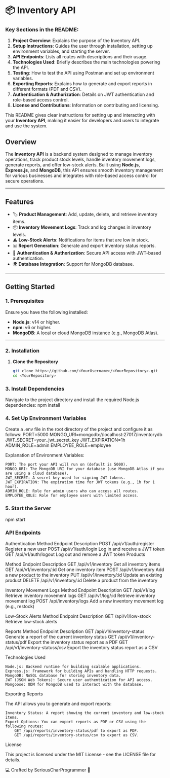 # 📦 **Inventory API**

### Key Sections in the README:

1. **Project Overview**: Explains the purpose of the Inventory API.
2. **Setup Instructions**: Guides the user through installation, setting up environment variables, and starting the server.
3. **API Endpoints**: Lists all routes with descriptions and their usage.
4. **Technologies Used**: Briefly describes the main technologies powering the API.
5. **Testing**: How to test the API using Postman and set up environment variables.
6. **Exporting Reports**: Explains how to generate and export reports in different formats (PDF and CSV).
7. **Authentication & Authorization**: Details on JWT authentication and role-based access control.
8. **License and Contributions**: Information on contributing and licensing.

This README gives clear instructions for setting up and interacting with your **Inventory API**, making it easier for developers and users to integrate and use the system.

## **Overview**

The **Inventory API** is a backend system designed to manage inventory operations, track product stock levels, handle inventory movement logs, generate reports, and offer low-stock alerts. Built using **Node.js**, **Express.js**, and **MongoDB**, this API ensures smooth inventory management for various businesses and integrates with role-based access control for secure operations.

---

## **Features**

- 🏷️ **Product Management**: Add, update, delete, and retrieve inventory items.
- 📦 **Inventory Movement Logs**: Track and log changes in inventory levels.
- ⚠️ **Low-Stock Alerts**: Notifications for items that are low in stock.
- 📊 **Report Generation**: Generate and export inventory status reports.
- 🔐 **Authentication & Authorization**: Secure API access with JWT-based authentication.
- 🌍 **Database Integration**: Support for MongoDB database.

---

## **Getting Started**

### **1. Prerequisites**

Ensure you have the following installed:

- **Node.js**: v14 or higher.
- **npm**: v6 or higher.
- **MongoDB**: A local or cloud MongoDB instance (e.g., MongoDB Atlas).

---

### **2. Installation**

1. **Clone the Repository**
   ```bash
   git clone https://github.com/<YourUsername>/<YourRepository>.git
   cd <YourRepository>
   ```

### **3. Install Dependencies**

Navigate to the project directory and install the required Node.js dependencies:
npm install

### **4. Set Up Environment Variables**

Create a .env file in the root directory of the project and configure it as follows:
PORT=5000
MONGO_URI=mongodb://localhost:27017/inventorydb
JWT_SECRET=your_jwt_secret_key
JWT_EXPIRATION=1h
ADMIN_ROLE=admin
EMPLOYEE_ROLE=employee

Explanation of Environment Variables:

    PORT: The port your API will run on (default is 5000).
    MONGO_URI: The MongoDB URI for your database (use MongoDB Atlas if you are using a cloud database).
    JWT_SECRET: A secret key used for signing JWT tokens.
    JWT_EXPIRATION: The expiration time for JWT tokens (e.g., 1h for 1 hour).
    ADMIN_ROLE: Role for admin users who can access all routes.
    EMPLOYEE_ROLE: Role for employee users with limited access.

### **5. Start the Server**

npm start

### **API Endpoints**

Authentication
Method Endpoint Description
POST /api/v1/auth/register Register a new user
POST /api/v1/auth/login Log in and receive a JWT token
GET /api/v1/auth/logout Log out and remove a JWT token
Products

Method Endpoint Description
GET /api/v1/inventory Get all inventory items
GET /api/v1/inventory/:id Get one inventory item
POST /api/v1/inventory Add a new product to the inventory
PUT /api/v1/inventory/:id Update an existing product
DELETE /api/v1/inventory/:id Delete a product from the inventory

Inventory Movement Logs
Method Endpoint Description
GET /api/v1/log Retrieve inventory movement logs
GET /api/v1/log/:id Retrieve inventory movement log
POST /api/inventory/logs Add a new inventory movement log (e.g., restock)

Low-Stock Alerts
Method Endpoint Description
GET /api/v1/low-stock Retrieve low-stock alerts

Reports
Method Endpoint Description
GET /api/v1/inventory-status Generate a report of the current inventory status
GET /api/v1/inventory-status/pdf Export the inventory status report as a PDF
GET /api/v1/inventory-statuss/csv Export the inventory status report as a CSV

Technologies Used

    Node.js: Backend runtime for building scalable applications.
    Express.js: Framework for building APIs and handling HTTP requests.
    MongoDB: NoSQL database for storing inventory data.
    JWT (JSON Web Tokens): Secure user authentication for API access.
    Mongoose: ODM for MongoDB used to interact with the database.

Exporting Reports

The API allows you to generate and export reports:

    Inventory Status: A report showing the current inventory and low-stock items.
    Export Options: You can export reports as PDF or CSV using the following routes:
        GET /api/reports/inventory-status/pdf to export as PDF.
        GET /api/reports/inventory-status/csv to export as CSV.

License

This project is licensed under the MIT License - see the LICENSE file for details.

💻 Crafted by SeriousCharProgrammer 🚀
